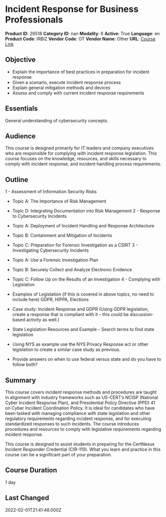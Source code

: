 # Incident Response for Business Professionals

**Product ID**: 26518
**Category ID**: nan
**Modality**: 6
**Active**: True
**Language**: en
**Product Code**: IRBIZ
**Vendor Code**: OT
**Vendor Name**: Other
**URL**: [Course Link](https://www.fastlaneus.com/course/ot-irbiz)

## Objective
- Explain the importance of best practices in preparation for incident response
- Given a scenario, execute incident response process
- Explain general mitigation methods and devices
- Assess and comply with current incident response requirements

## Essentials
General understanding of cybersecurity concepts.

## Audience
This course is designed primarily for IT leaders and company executives who are responsible for complying with incident response legislation. This course focuses on the knowledge, resources, and skills necessary to comply with incident response, and incident handling process requirements.

## Outline
1 - Assessment of Information Security Risks


- Topic A: The Importance of Risk Management
- Topic D: Integrating Documentation into Risk Management
2 - Response to Cybersecurity Incidents


- Topic A: Deployment of Incident Handling and Response Architecture
- Topic B: Containment and Mitigation of Incidents
- Topic C: Preparation for Forensic Investigation as a CSIRT
3 - Investigating Cybersecurity Incidents


- Topic A: Use a Forensic Investigation Plan
- Topic B: Securely Collect and Analyze Electronic Evidence
- Topic C: Follow Up on the Results of an Investigation
4 - Complying with Legislation


- Examples of Legislation (if this is covered in above topics, no need to include here) GDPR, HIPPA, Elections
- Case study: Incident Response and GDPR (Using GDPR legislation, create a response that is compliant with it – this could be discussion-based activity as well.)
- State Legislation Resources and Example – Search terms to find state legislation
- Using NYS as example use the NYS Privacy Response act or other legislation to create a similar case study as previous.
- Provide answers on when to use federal versus state and do you have to follow both?

## Summary
This course covers incident response methods and procedures are taught in alignment with industry frameworks such as US-CERT’s NCISP (National Cyber Incident Response Plan), and Presidential Policy Directive (PPD) 41 on Cyber Incident Coordination Policy. It is ideal for candidates who have been tasked with managing compliance with state legislation and other regulatory requirements regarding incident response, and for executing standardized responses to such incidents. The course introduces procedures and resources to comply with legislative requirements regarding incident response.

This course is designed to assist students in preparing for the CertNexus Incident Responder Credential (CIR-110). What you learn and practice in this course can be a significant part of your preparation.

## Course Duration
1 day

## Last Changed
2022-02-01T21:41:48.000Z
